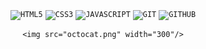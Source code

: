 <div id="header" align="center">
	<code><img width="40px" src="https://cdn.jsdelivr.net/gh/devicons/devicon/icons/html5/html5-original-wordmark.svg" title="HTML5"/></code>
	<code><img width="40px" src="https://cdn.jsdelivr.net/gh/devicons/devicon/icons/css3/css3-original-wordmark.svg" title="CSS3"/></code>
	<code><img width="40px" src="https://cdn.jsdelivr.net/gh/devicons/devicon/icons/javascript/javascript-original.svg" title="JAVASCRIPT"/></code>
	<code><img width="40px" src="https://cdn.jsdelivr.net/gh/devicons/devicon/icons/git/git-original.svg" title="GIT"/></code>
	<code><img width="40px" src="https://cdn.jsdelivr.net/gh/devicons/devicon/icons/github/github-original.svg" title="GITHUB"/></code>
  
	<img src="octocat.png" width="300"/>
</div>
